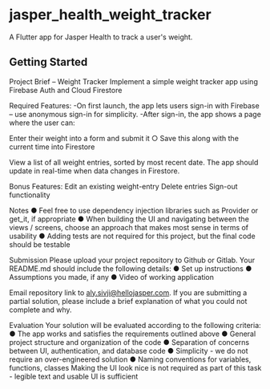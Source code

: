 # jasper_health_weight_tracker

A Flutter app for Jasper Health to track a user's weight.

## Getting Started

Project Brief – Weight Tracker
Implement a simple weight tracker app using Firebase Auth and Cloud Firestore

Required Features:
-On first launch, the app lets users sign-in with Firebase – use anonymous sign-in for simplicity.
-After sign-in, the app shows a page where the user can:

Enter their weight into a form and submit it
○ Save this along with the current time into Firestore

View a list of all weight entries, sorted by most recent date. The app should update in real-time when data changes in Firestore. 

Bonus Features:
Edit an existing weight-entry 
Delete entries
Sign-out functionality

Notes
● Feel free to use dependency injection libraries such as Provider or get_it, if appropriate
● When building the UI and navigating between the views / screens, choose an approach that makes most sense in terms of usability
● Adding tests are not required for this project, but the final code should be testable

Submission
Please upload your project repository to Github or Gitlab. Your README.md should include the following details:
● Set up instructions
● Assumptions you made, if any
● Video of working application

Email repository link to aly.sivji@hellojasper.com. If you are submitting a partial solution, please include a brief explanation of what you could not complete and why.

Evaluation
Your solution will be evaluated according to the following criteria:
● The app works and satisfies the requirements outlined above
● General project structure and organization of the code
● Separation of concerns between UI, authentication, and database code
● Simplicity - we do not require an over-engineered solution
● Naming conventions for variables, functions, classes
Making the UI look nice is not required as part of this task - legible text and usable UI is sufficient
